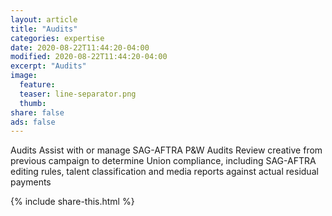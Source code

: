 ```yaml
---
layout: article
title: "Audits"
categories: expertise
date: 2020-08-22T11:44:20-04:00
modified: 2020-08-22T11:44:20-04:00
excerpt: "Audits"
image:
  feature:
  teaser: line-separator.png
  thumb:
share: false
ads: false
---
```


Audits
	Assist with or manage SAG-AFTRA P&W Audits
Review creative from previous campaign to determine Union compliance, including SAG-AFTRA editing rules, talent classification and media reports against actual residual payments


{% include share-this.html %}
